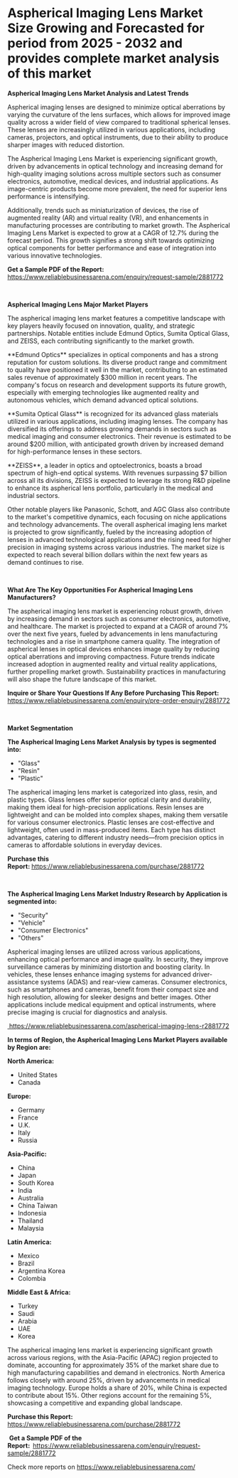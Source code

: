 <p><h1>Aspherical Imaging Lens Market Size Growing and Forecasted for period from 2025 - 2032 and provides complete market analysis of this market</h1></p><p><strong>Aspherical Imaging Lens Market Analysis and Latest Trends</strong></p>
<p><p>Aspherical imaging lenses are designed to minimize optical aberrations by varying the curvature of the lens surfaces, which allows for improved image quality across a wider field of view compared to traditional spherical lenses. These lenses are increasingly utilized in various applications, including cameras, projectors, and optical instruments, due to their ability to produce sharper images with reduced distortion.</p><p>The Aspherical Imaging Lens Market is experiencing significant growth, driven by advancements in optical technology and increasing demand for high-quality imaging solutions across multiple sectors such as consumer electronics, automotive, medical devices, and industrial applications. As image-centric products become more prevalent, the need for superior lens performance is intensifying.</p><p>Additionally, trends such as miniaturization of devices, the rise of augmented reality (AR) and virtual reality (VR), and enhancements in manufacturing processes are contributing to market growth. The Aspherical Imaging Lens Market is expected to grow at a CAGR of 12.7% during the forecast period. This growth signifies a strong shift towards optimizing optical components for better performance and ease of integration into various innovative technologies.</p></p>
<p><strong>Get a Sample PDF of the Report:&nbsp;</strong> <a href="https://www.reliablebusinessarena.com/enquiry/request-sample/2881772?utm_campaign=2527&utm_medium=2&utm_source=Github&utm_content=ia&utm_term=12032025&utm_id=aspherical-imaging-lens">https://www.reliablebusinessarena.com/enquiry/request-sample/2881772</a></p>
<p>&nbsp;</p>
<p><strong>Aspherical Imaging Lens Major Market Players</strong></p>
<p><p>The aspherical imaging lens market features a competitive landscape with key players heavily focused on innovation, quality, and strategic partnerships. Notable entities include Edmund Optics, Sumita Optical Glass, and ZEISS, each contributing significantly to the market growth.</p><p>**Edmund Optics** specializes in optical components and has a strong reputation for custom solutions. Its diverse product range and commitment to quality have positioned it well in the market, contributing to an estimated sales revenue of approximately $300 million in recent years. The company's focus on research and development supports its future growth, especially with emerging technologies like augmented reality and autonomous vehicles, which demand advanced optical solutions.</p><p>**Sumita Optical Glass** is recognized for its advanced glass materials utilized in various applications, including imaging lenses. The company has diversified its offerings to address growing demands in sectors such as medical imaging and consumer electronics. Their revenue is estimated to be around $200 million, with anticipated growth driven by increased demand for high-performance lenses in these sectors.</p><p>**ZEISS**, a leader in optics and optoelectronics, boasts a broad spectrum of high-end optical systems. With revenues surpassing $7 billion across all its divisions, ZEISS is expected to leverage its strong R&D pipeline to enhance its aspherical lens portfolio, particularly in the medical and industrial sectors.</p><p>Other notable players like Panasonic, Schott, and AGC Glass also contribute to the market's competitive dynamics, each focusing on niche applications and technology advancements. The overall aspherical imaging lens market is projected to grow significantly, fueled by the increasing adoption of lenses in advanced technological applications and the rising need for higher precision in imaging systems across various industries. The market size is expected to reach several billion dollars within the next few years as demand continues to rise.</p></p>
<p>&nbsp;</p>
<p><strong>What Are The Key Opportunities For Aspherical Imaging Lens Manufacturers?</strong></p>
<p><p>The aspherical imaging lens market is experiencing robust growth, driven by increasing demand in sectors such as consumer electronics, automotive, and healthcare. The market is projected to expand at a CAGR of around 7% over the next five years, fueled by advancements in lens manufacturing technologies and a rise in smartphone camera quality. The integration of aspherical lenses in optical devices enhances image quality by reducing optical aberrations and improving compactness. Future trends indicate increased adoption in augmented reality and virtual reality applications, further propelling market growth. Sustainability practices in manufacturing will also shape the future landscape of this market.</p></p>
<p><strong>Inquire or Share Your Questions If Any Before Purchasing This Report:</strong> <a href="https://www.reliablebusinessarena.com/enquiry/pre-order-enquiry/2881772?utm_campaign=2527&utm_medium=2&utm_source=Github&utm_content=ia&utm_term=12032025&utm_id=aspherical-imaging-lens">https://www.reliablebusinessarena.com/enquiry/pre-order-enquiry/2881772</a></p>
<p>&nbsp;</p>
<p><strong>Market Segmentation</strong></p>
<p><strong>The Aspherical Imaging Lens Market Analysis by types is segmented into:</strong></p>
<p><ul><li>"Glass"</li><li>"Resin"</li><li>"Plastic"</li></ul></p>
<p><p>The aspherical imaging lens market is categorized into glass, resin, and plastic types. Glass lenses offer superior optical clarity and durability, making them ideal for high-precision applications. Resin lenses are lightweight and can be molded into complex shapes, making them versatile for various consumer electronics. Plastic lenses are cost-effective and lightweight, often used in mass-produced items. Each type has distinct advantages, catering to different industry needs—from precision optics in cameras to affordable solutions in everyday devices.</p></p>
<p><strong>Purchase this Report:&nbsp;</strong><a href="https://www.reliablebusinessarena.com/purchase/2881772?utm_campaign=2527&utm_medium=2&utm_source=Github&utm_content=ia&utm_term=12032025&utm_id=aspherical-imaging-lens">https://www.reliablebusinessarena.com/purchase/2881772</a></p>
<p>&nbsp;</p>
<p><strong>The Aspherical Imaging Lens Market Industry Research by Application is segmented into:</strong></p>
<p><ul><li>"Security"</li><li>"Vehicle"</li><li>"Consumer Electronics"</li><li>"Others"</li></ul></p>
<p><p>Aspherical imaging lenses are utilized across various applications, enhancing optical performance and image quality. In security, they improve surveillance cameras by minimizing distortion and boosting clarity. In vehicles, these lenses enhance imaging systems for advanced driver-assistance systems (ADAS) and rear-view cameras. Consumer electronics, such as smartphones and cameras, benefit from their compact size and high resolution, allowing for sleeker designs and better images. Other applications include medical equipment and optical instruments, where precise imaging is crucial for diagnostics and analysis.</p></p>
<p><a href="https://www.reliablebusinessarena.com/aspherical-imaging-lens-r2881772?utm_campaign=2527&utm_medium=2&utm_source=Github&utm_content=ia&utm_term=12032025&utm_id=aspherical-imaging-lens">&nbsp;https://www.reliablebusinessarena.com/aspherical-imaging-lens-r2881772</a></p>
<p><strong>In terms of Region, the Aspherical Imaging Lens Market Players available by Region are:</strong></p>
<p>
    <p> <strong> North America: </strong>
        <ul>
            <li>United States</li>
            <li>Canada</li>
        </ul>
        </p> 
    <p> <strong> Europe: </strong>
        <ul>
            <li>Germany</li>
            <li>France</li>
            <li>U.K.</li>
            <li>Italy</li>
            <li>Russia</li>
        </ul>
        </p> 
    <p> <strong> Asia-Pacific: </strong>
        <ul>
            <li>China</li>
            <li>Japan</li>
            <li>South Korea</li>
            <li>India</li>
            <li>Australia</li>
            <li>China Taiwan</li>
            <li>Indonesia</li>
            <li>Thailand</li>
            <li>Malaysia</li>
        </ul>
        </p> 
    <p> <strong> Latin America: </strong>
        <ul>
            <li>Mexico</li>
            <li>Brazil</li>
            <li>Argentina Korea</li>
            <li>Colombia</li>
        </ul>
        </p> 
    <p> <strong> Middle East & Africa: </strong>
        <ul>
            <li>Turkey</li>
            <li>Saudi</li>
            <li>Arabia</li>
            <li>UAE</li>
            <li>Korea</li>
        </ul>
    </p>
    </p>
<p><p>The aspherical imaging lens market is experiencing significant growth across various regions, with the Asia-Pacific (APAC) region projected to dominate, accounting for approximately 35% of the market share due to high manufacturing capabilities and demand in electronics. North America follows closely with around 25%, driven by advancements in medical imaging technology. Europe holds a share of 20%, while China is expected to contribute about 15%. Other regions account for the remaining 5%, showcasing a competitive and expanding global landscape.</p></p>
<p><strong>Purchase this Report: </strong><a href="https://www.reliablebusinessarena.com/purchase/2881772?utm_campaign=2527&utm_medium=2&utm_source=Github&utm_content=ia&utm_term=12032025&utm_id=aspherical-imaging-lens">https://www.reliablebusinessarena.com/purchase/2881772</a></p>
<p>&nbsp;<strong>Get a Sample PDF of the Report:&nbsp;&nbsp;</strong><a href="https://www.reliablebusinessarena.com/enquiry/request-sample/2881772?utm_campaign=2527&utm_medium=2&utm_source=Github&utm_content=ia&utm_term=12032025&utm_id=aspherical-imaging-lens">https://www.reliablebusinessarena.com/enquiry/request-sample/2881772</a></p>
<p><strong></strong></p>
<p>Check more reports on <a href="https://www.reliablebusinessarena.com/?utm_campaign=2527&utm_medium=2&utm_source=Github&utm_content=ia&utm_term=12032025&utm_id=aspherical-imaging-lens">https://www.reliablebusinessarena.com/</a></p>